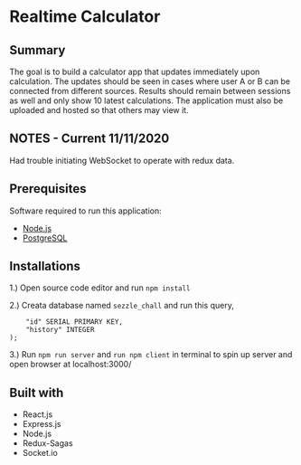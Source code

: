 # Realtime Calculator

## Summary
The goal is to build a calculator app that updates immediately upon calculation. The updates should be seen in cases where user A or B can be connected from different sources. Results should remain between sessions as well and only show 10 latest calculations. The application must also be uploaded and hosted so that others may view it.

## NOTES - Current 11/11/2020

Had trouble initiating WebSocket to operate with redux data.

## Prerequisites
Software required to run this application:

* [Node.js](https://nodejs.org/en/)
* [PostgreSQL](https://www.postgresql.org/)

## Installations

1.) Open source code editor and run ```npm install```

2.) Creata database named ```sezzle_chall``` and run this query,
```CREATE TABLE "history" (
	"id" SERIAL PRIMARY KEY,
	"history" INTEGER
);
```

3.) Run ```npm run server``` and ```run npm client``` in terminal to spin up server and open browser at localhost:3000/

## Built with

* React.js
* Express.js
* Node.js
* Redux-Sagas
* Socket.io




